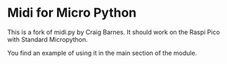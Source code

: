 # Midi for Micro Python

This is a fork of midi.py  by Craig Barnes.
It should work on the Raspi Pico with Standard Micropython.

You find an example of using it in the main section of the module.
